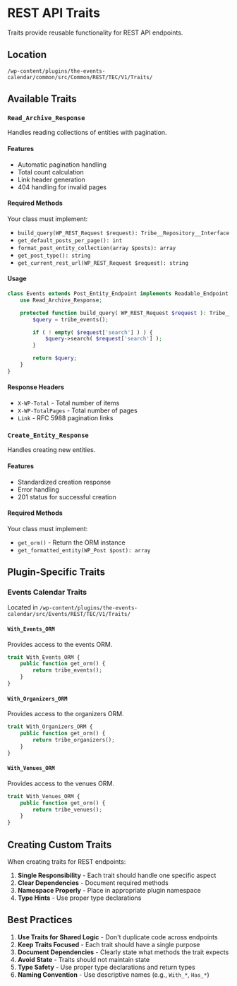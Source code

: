 # REST API Traits

Traits provide reusable functionality for REST API endpoints.

## Location

`/wp-content/plugins/the-events-calendar/common/src/Common/REST/TEC/V1/Traits/`

## Available Traits

### `Read_Archive_Response`

Handles reading collections of entities with pagination.

#### Features

- Automatic pagination handling
- Total count calculation
- Link header generation
- 404 handling for invalid pages

#### Required Methods

Your class must implement:

- `build_query(WP_REST_Request $request): Tribe__Repository__Interface`
- `get_default_posts_per_page(): int`
- `format_post_entity_collection(array $posts): array`
- `get_post_type(): string`
- `get_current_rest_url(WP_REST_Request $request): string`

#### Usage

```php
class Events extends Post_Entity_Endpoint implements Readable_Endpoint {
    use Read_Archive_Response;

    protected function build_query( WP_REST_Request $request ): Tribe__Repository__Interface {
        $query = tribe_events();

        if ( ! empty( $request['search'] ) ) {
            $query->search( $request['search'] );
        }

        return $query;
    }
}
```

#### Response Headers

- `X-WP-Total` - Total number of items
- `X-WP-TotalPages` - Total number of pages
- `Link` - RFC 5988 pagination links

### `Create_Entity_Response`

Handles creating new entities.

#### Features

- Standardized creation response
- Error handling
- 201 status for successful creation

#### Required Methods

Your class must implement:
- `get_orm()` - Return the ORM instance
- `get_formatted_entity(WP_Post $post): array`

## Plugin-Specific Traits

### Events Calendar Traits

Located in `/wp-content/plugins/the-events-calendar/src/Events/REST/TEC/V1/Traits/`

#### `With_Events_ORM`

Provides access to the events ORM.

```php
trait With_Events_ORM {
    public function get_orm() {
        return tribe_events();
    }
}
```

#### `With_Organizers_ORM`

Provides access to the organizers ORM.

```php
trait With_Organizers_ORM {
    public function get_orm() {
        return tribe_organizers();
    }
}
```

#### `With_Venues_ORM`

Provides access to the venues ORM.

```php
trait With_Venues_ORM {
    public function get_orm() {
        return tribe_venues();
    }
}
```

## Creating Custom Traits

When creating traits for REST endpoints:

1. **Single Responsibility** - Each trait should handle one specific aspect
2. **Clear Dependencies** - Document required methods
3. **Namespace Properly** - Place in appropriate plugin namespace
4. **Type Hints** - Use proper type declarations

## Best Practices

1. **Use Traits for Shared Logic** - Don't duplicate code across endpoints
2. **Keep Traits Focused** - Each trait should have a single purpose
3. **Document Dependencies** - Clearly state what methods the trait expects
4. **Avoid State** - Traits should not maintain state
5. **Type Safety** - Use proper type declarations and return types
6. **Naming Convention** - Use descriptive names (e.g., `With_*`, `Has_*`)
